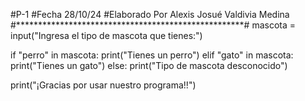 #P-1
#Fecha 28/10/24
#Elaborado Por Alexis Josué Valdivia Medina 
#****************************************************#
mascota = input("Ingresa el tipo de mascota que tienes:")

if "perro" in mascota:
    print("Tienes un perro")
elif "gato" in mascota:
    print("Tienes un gato")
else:
    print("Tipo de mascota desconocido")

print("¡Gracias por usar nuestro programa!!")
